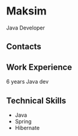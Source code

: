 # Maksim
Java Developer

## Contacts

## Work Experience
6 years Java dev

## Technical Skills
- Java
- Spring
- Hibernate